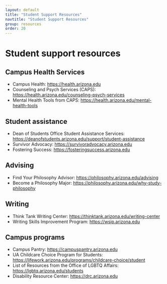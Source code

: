 ```yaml
---
layout: default
title: "Student Support Resources"
navtitle: "Student Support Resources"
group: resources
order: 20
---
```


# Student support resources

## Campus Health Services

-   Campus Health: <https://health.arizona.edu>
-   Counseling and Psych Services (CAPS): <https://health.arizona.edu/counseling-psych-services>
-   Mental Health Tools from CAPS: <https://health.arizona.edu/mental-health-tools>

## Student assistance

-   Dean of Students Office Student Assistance Services: <https://deanofstudents.arizona.edu/support/student-assistance>
-   Survivor Advocacy: <https://survivoradvocacy.arizona.edu>
-   Fostering Success: <https://fosteringsuccess.arizona.edu>

## Advising

-   Find Your Philosophy Advisor: <https://philosophy.arizona.edu/advising>
-   Become a Philosophy Major: <https://philosophy.arizona.edu/why-study-philosophy>

## Writing

-   Think Tank Writing Center: <https://thinktank.arizona.edu/writing-center>
-   Writing Skills Improvement Program: <https://wsip.arizona.edu>

## Campus programs

-   Campus Pantry: <https://campuspantry.arizona.edu>
-   UA Childcare Choice Program for Students: <https://lifework.arizona.edu/programs/childcare-choice/student>
-   List of Resources from the Office of LGBTQ Affairs: <https://lgbtq.arizona.edu/students>
-   Disability Resource Center: <https://drc.arizona.edu>